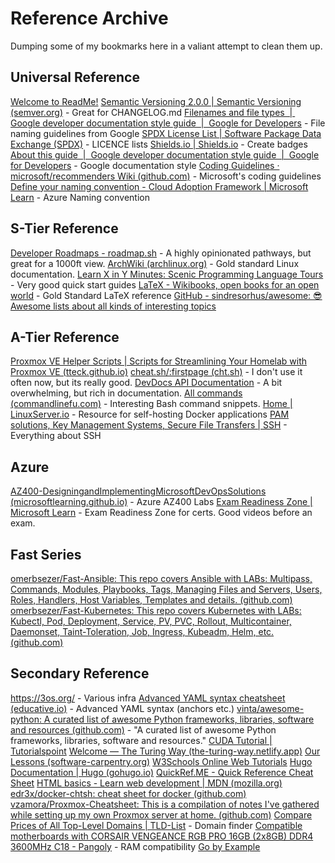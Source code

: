 
# Reference Archive

Dumping some of my bookmarks here in a valiant attempt to clean them up.

## Universal Reference

[Welcome to ReadMe!](https://docs.readme.com/main/docs) 
[Semantic Versioning 2.0.0 | Semantic Versioning (semver.org)](https://semver.org/) - Great for CHANGELOG.md
[Filenames and file types  |  Google developer documentation style guide  |  Google for Developers](https://developers.google.com/style/filenames) - File naming guidelines from Google
[SPDX License List | Software Package Data Exchange (SPDX)](https://spdx.org/licenses/) - LICENCE lists
[Shields.io | Shields.io](https://shields.io/) - Create badges
[About this guide  |  Google developer documentation style guide  |  Google for Developers](https://developers.google.com/style) - Google documentation style
[Coding Guidelines · microsoft/recommenders Wiki (github.com)](https://github.com/microsoft/recommenders/wiki/Coding-Guidelines) - Microsoft's coding guidelines
[Define your naming convention - Cloud Adoption Framework | Microsoft Learn](https://learn.microsoft.com/en-us/azure/cloud-adoption-framework/ready/azure-best-practices/resource-naming) - Azure Naming convention

## S-Tier Reference

[Developer Roadmaps - roadmap.sh](https://roadmap.sh/) - A highly opinionated pathways, but great for a 1000ft view.
[ArchWiki (archlinux.org)](https://wiki.archlinux.org/) - Gold standard Linux documentation.
[Learn X in Y Minutes: Scenic Programming Language Tours](https://learnxinyminutes.com/) - Very good quick start guides
[LaTeX - Wikibooks, open books for an open world](https://en.wikibooks.org/wiki/LaTeX) - Gold Standard LaTeX reference
[GitHub - sindresorhus/awesome: 😎 Awesome lists about all kinds of interesting topics](https://github.com/sindresorhus/awesome)

## A-Tier Reference

[Proxmox VE Helper Scripts | Scripts for Streamlining Your Homelab with Proxmox VE (tteck.github.io)](https://tteck.github.io/Proxmox/)
[cheat.sh/:firstpage (cht.sh)](https://www.cht.sh/)  - I don't use it often now, but its really good.
[DevDocs API Documentation](https://devdocs.io/) - A bit overwhelming, but rich in documentation.
[All commands (commandlinefu.com)](https://www.commandlinefu.com/commands/browse) - Interesting Bash command snippets.
[Home | LinuxServer.io](https://www.linuxserver.io/) - Resource for self-hosting Docker applications
[PAM solutions, Key Management Systems, Secure File Transfers | SSH](https://www.ssh.com/) - Everything about SSH

## Azure

[AZ400-DesigningandImplementingMicrosoftDevOpsSolutions (microsoftlearning.github.io)](https://microsoftlearning.github.io/AZ400-DesigningandImplementingMicrosoftDevOpsSolutions/) - Azure AZ400 Labs
[Exam Readiness Zone | Microsoft Learn](https://learn.microsoft.com/en-us/shows/exam-readiness-zone/?terms=az-104) - Exam Readiness Zone for certs. Good videos before an exam.

## Fast Series

[omerbsezer/Fast-Ansible: This repo covers Ansible with LABs: Multipass, Commands, Modules, Playbooks, Tags, Managing Files and Servers, Users, Roles, Handlers, Host Variables, Templates and details. (github.com)](https://github.com/omerbsezer/Fast-Ansible)
[omerbsezer/Fast-Kubernetes: This repo covers Kubernetes with LABs: Kubectl, Pod, Deployment, Service, PV, PVC, Rollout, Multicontainer, Daemonset, Taint-Toleration, Job, Ingress, Kubeadm, Helm, etc. (github.com)](https://github.com/omerbsezer/Fast-Kubernetes)

## Secondary Reference

https://3os.org/ - Various infra
[Advanced YAML syntax cheatsheet (educative.io)](https://www.educative.io/blog/advanced-yaml-syntax-cheatsheet) - Advanced YAML syntax (anchors etc.)
[vinta/awesome-python: A curated list of awesome Python frameworks, libraries, software and resources (github.com)](https://github.com/vinta/awesome-python) - "A curated list of awesome Python frameworks, libraries, software and resources."
[CUDA Tutorial | Tutorialspoint](https://www.tutorialspoint.com/cuda/index.htm)
[Welcome — The Turing Way (the-turing-way.netlify.app)](https://the-turing-way.netlify.app/index.html) 
[Our Lessons (software-carpentry.org)](https://software-carpentry.org/lessons/index.html)
[W3Schools Online Web Tutorials](https://www.w3schools.com/)
[Hugo Documentation | Hugo (gohugo.io)](https://gohugo.io/documentation/)
[QuickRef.ME - Quick Reference Cheat Sheet](https://quickref.me/)
[HTML basics - Learn web development | MDN (mozilla.org)](https://developer.mozilla.org/en-US/docs/Learn/Getting_started_with_the_web/HTML_basics)
[edr3x/docker-chtsh: cheat sheet for docker (github.com)](https://github.com/edr3x/docker-chtsh)
[vzamora/Proxmox-Cheatsheet: This is a compilation of notes I've gathered while setting up my own Proxmox server at home. (github.com)](https://github.com/vzamora/Proxmox-Cheatsheet)
[Compare Prices of All Top-Level Domains | TLD-List](https://tld-list.com/) - Domain finder 
[Compatible motherboards with CORSAIR VENGEANCE RGB PRO 16GB (2x8GB) DDR4 3600MHz C18 - Pangoly](https://pangoly.com/en/compatibility/corsair-vengeance-rgb-pro-16gb-2x8gb-ddr4-3600mhz-c18/motherboard) - RAM compatibility
[Go by Example](https://gobyexample.com/)


